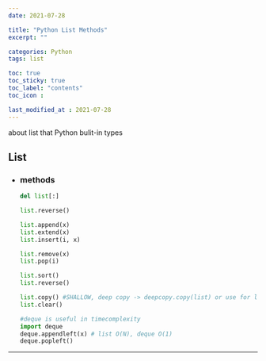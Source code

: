 ```yaml
---
date: 2021-07-28

title: "Python List Methods"
excerpt: ""

categories: Python
tags: list

toc: true  
toc_sticky: true
toc_label: "contents"
toc_icon : 

last_modified_at : 2021-07-28
---
```

about list that Python bulit-in types

## List


- ### methods

    ```python
    del list[:]

    list.reverse()

    list.append(x)
    list.extend(x)
    list.insert(i, x)

    list.remove(x)
    list.pop(i)

    list.sort()
    list.reverse()

    list.copy() #SHALLOW, deep copy -> deepcopy.copy(list) or use for loop
    list.clear()

    #deque is useful in timecomplexity
    import deque
    deque.appendleft(x) # list O(N), deque O(1)
    deque.popleft()
    ```
---